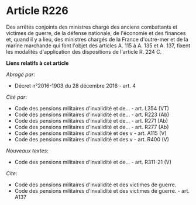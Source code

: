 # Article R226

Des arrêtés conjoints des ministres chargé des anciens combattants et victimes de guerre, de la défense nationale, de
l'économie et des finances et, quand il y a lieu, des ministres chargés de la France d'outre-mer et de la marine marchande
qui font l'objet des articles A. 115 à A. 135 et A. 137, fixent les modalités d'application des dispositions de l'article R.
224 C.

**Liens relatifs à cet article**

_Abrogé par_:

  - Décret n°2016-1903 du 28 décembre 2016 - art. 4

_Cité par_:

  - Code des pensions militaires d'invalidité et de... - art. L354 (VT)
  - Code des pensions militaires d'invalidité et de... - art. R223 (Ab)
  - Code des pensions militaires d'invalidité et de... - art. R271 (Ab)
  - Code des pensions militaires d'invalidité et de... - art. R277 (Ab)
  - Code des pensions militaires d'invalidité et des v - art. A115 (V)
  - Code des pensions militaires d'invalidité et des v - art. R400 (V)

_Nouveaux textes_:

  - Code des pensions militaires d'invalidité et de... - art. R311-21 (V)

_Cite_:

  - Code des pensions militaires d'invalidité et des victimes de guerre.
  - Code des pensions militaires d'invalidité et des victimes de guerre. - art. A137
